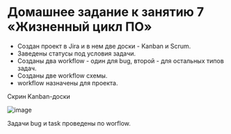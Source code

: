 # Домашнее задание к занятию 7 «Жизненный цикл ПО»

- Создан проект в Jira и в нем две доски - Kanban и Scrum.
- Заведены статусы под условия задачи.
- Созданы два workflow - один для bug, второй - для остальных типов задач.
- Созданы две workflow схемы.
- workflow назначены для проекта.

Скрин Kanban-доски

![image](https://github.com/user-attachments/assets/c051471b-33a2-4bb1-85b7-b7747adde36b)

Задачи bug и task проведены по worflow.
